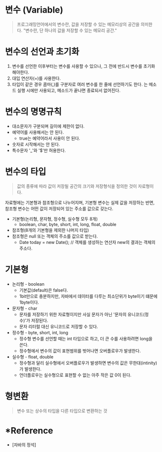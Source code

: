 # 변수 (Variable)
> 프로그래밍언어에서의 변수란, 값을 저장할 수 있는 메모리상의 공간을 의미한다.
> "변수란, 단 하나의 값을 저장할 수 있는 메모리 공간."

# 변수의 선언과 초기화
1. 변수를 선언한 이후부터는 변수를 사용할 수 있으나, 그 전에 반드시 변수를 초기화해야한다.
2. 대입 연산자(=)를 사용한다.
3. 타입이 같은 경우 콤마(,)를 구분자로 여러 변수를 한 줄에 선언하기도 한다.
는 메소드 실행 시에만 사용되고, 메소드가 끝나면 종료되서 없어진다.

# 변수의 명명규칙
+ 대소문자가 구분되며 길이에 제한이 없다.
+ 예약어를 사용해서는 안 된다.
    + true는 예약어라서 사용이 안 된다.
+ 숫자로 시작해서는 안 된다.
+ 특수문자 '_'와 '$'만 허용한다.

# 변수의 타입
> 값의 종류에 따라 값이 저장될 공간의 크기와 저장형식을 정의한 것이 자료형이다.

자료형에는 기본형과 참조형으로 나누어지며, 기본형 변수는 실제 값을 저장하는 반면, 참조형 변수는 어떤 값이 저장되어 있는 주소를 값으로 갖는다.
+ 기본형(논리형, 문자형, 정수형, 실수형 모두 8개)
    + boolean, char, byte, short, int, long, float, double
+ 참조형(8개의 기본형을 제외한 나머지 타입)
+ 참조형은 null 또는 객체의 주소를 값으로 받는다.
    + Date today = new Date(); // 객체를 생성하는 연산자 new의 결과는 객체의 주소다.

# 기본형
+ 논리형 - boolean
    + 기본값(default)은 false다.
    + 1bit만으로 충분하지만, 자바에서 데이터를 다루는 최소단위가 byte이기 떄문에 1byte이다.
+ 문자형 - char
    + 문자를 저장하기 위한 자료형이지만 사실 문자가 아닌 '문자의 유니코드(정수)'가 저장된다.
    + 문자 리터럴 대신 유니코드로 저장할 수 있다.
+ 정수형 - byte, short, int, long
    + 정수형 변수를 선언할 때는 int 타입으로 하고, 더 큰 수를 사용하려면 long을 쓴다.
    + 정수형에서 변수의 값이 표현범위를 벗어나면 오버플로우가 발생한다.
+ 실수형 - float, double
    + 정수형과 달리 실수형에서 오버플로우가 발생하면 변수의 값은 무한대(intinity)가 발생한다.
    + 언더플로우는 실수형으로 표현할 수 없는 아주 작은 값 0이 된다.
    
# 형변환
> 변수 또는 상수의 타입을 다른 타입으로 변환하는 것

# *Reference
+ [자바의 정석]
